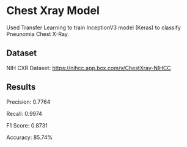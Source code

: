 # Chest Xray Model
Used Transfer Learning to train InceptionV3 model (Keras) to classify Pneunomia Chest X-Ray.
## Dataset
NIH CXR Dataset: https://nihcc.app.box.com/v/ChestXray-NIHCC
## Results
 Precision: 0.7764 
 
 Recall: 0.9974
 
 F1 Score: 0.8731 
 
 Accuracy: 85.74%
